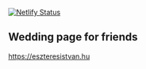 [![Netlify Status](https://api.netlify.com/api/v1/badges/1831ff01-5e73-45d6-b258-dfd4989b064d/deploy-status)](https://app.netlify.com/sites/eszteresistvan/deploys)

## Wedding page for friends

https://eszteresistvan.hu
